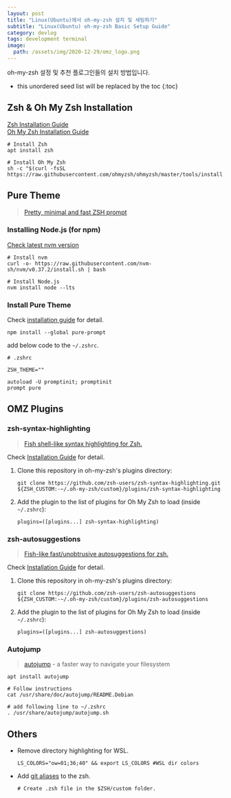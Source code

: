 ```yaml
---
layout: post
title: "Linux(Ubuntu)에서 oh-my-zsh 설치 및 세팅하기"
subtitle: "Linux(Ubuntu) oh-my-zsh Basic Setup Guide"
category: devlog
tags: development terminal
image:
  path: /assets/img/2020-12-29/omz_logo.png
---
```


oh-my-zsh 설정 및 추천 플로그인들의 설치 방법입니다.

<!--more-->

* this unordered seed list will be replaced by the toc
{:toc}

## Zsh & Oh My Zsh Installation

[Zsh Installation Guide](https://github.com/ohmyzsh/ohmyzsh/wiki/Installing-ZSH)<br>
[Oh My Zsh Installation Guide](https://github.com/ohmyzsh/ohmyzsh#basic-installation)

```shell
# Install Zsh
apt install zsh

# Install Oh My Zsh
sh -c "$(curl -fsSL https://raw.githubusercontent.com/ohmyzsh/ohmyzsh/master/tools/install.sh)"
```

## Pure Theme

> [Pretty, minimal and fast ZSH prompt](https://github.com/sindresorhus/pure)

### Installing Node.js (for npm)

[Check latest nvm version](https://github.com/nvm-sh/nvm#install--update-script)

```shell
# Install nvm
curl -o- https://raw.githubusercontent.com/nvm-sh/nvm/v0.37.2/install.sh | bash

# Install Node.js
nvm install node --lts
```

### Install Pure Theme

Check [installation guide](https://github.com/sindresorhus/pure#install) for detail.

```shell
npm install --global pure-prompt
```

add below code to the `~/.zshrc`.

```shell
# .zshrc

ZSH_THEME=""

autoload -U promptinit; promptinit
prompt pure
```

## OMZ Plugins

### zsh-syntax-highlighting

> [Fish shell-like syntax highlighting for Zsh.](https://github.com/zsh-users/zsh-syntax-highlighting)

Check [Installation Guide](https://github.com/zsh-users/zsh-syntax-highlighting/blob/master/INSTALL.md) for detail.

1. Clone this repository in oh-my-zsh's plugins directory:

    ```shell
    git clone https://github.com/zsh-users/zsh-syntax-highlighting.git ${ZSH_CUSTOM:-~/.oh-my-zsh/custom}/plugins/zsh-syntax-highlighting
    ```

2. Add the plugin to the list of plugins for Oh My Zsh to load (inside `~/.zshrc`):

    ```shell
    plugins=([plugins...] zsh-syntax-highlighting)
    ```

### zsh-autosuggestions

> [Fish-like fast/unobtrusive autosuggestions for zsh.](https://github.com/zsh-users/zsh-autosuggestions)

Check [Installation Guide](https://github.com/zsh-users/zsh-autosuggestions/blob/master/INSTALL.md) for detail.

1. Clone this repository in oh-my-zsh's plugins directory:

    ```shell
    git clone https://github.com/zsh-users/zsh-autosuggestions ${ZSH_CUSTOM:-~/.oh-my-zsh/custom}/plugins/zsh-autosuggestions
    ```

2. Add the plugin to the list of plugins for Oh My Zsh to load (inside `~/.zshrc`):

    ```shell
    plugins=([plugins...] zsh-autosuggestions)
    ```

### Autojump

> [autojump](https://github.com/wting/autojump) - a faster way to navigate your filesystem

```shell
apt install autojump

# Follow instructions
cat /usr/share/doc/autojump/README.Debian

# add following line to ~/.zshrc
. /usr/share/autojump/autojump.sh
```

## Others

* Remove directory highlighting for WSL.

    ```shell
    LS_COLORS="ow=01;36;40" && export LS_COLORS #WSL dir colors
    ```

* Add [git aliases](https://gist.github.com/LazyRen/89e3faaf518c137530d6d80ed5a9773a) to the zsh.

    ```shell
    # Create .zsh file in the $ZSH/custom folder.
    ```
